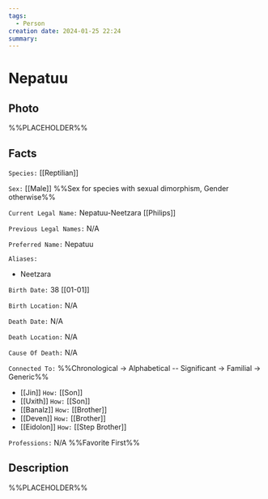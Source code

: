 ```yaml
---
tags:
  - Person
creation date: 2024-01-25 22:24
summary:
---
```

# Nepatuu

## Photo

%%PLACEHOLDER%%

## Facts

`Species:` [[Reptilian]]

`Sex:` [[Male]] %%Sex for species with sexual dimorphism, Gender otherwise%%

`Current Legal Name:` Nepatuu-Neetzara [[Philips]]

`Previous Legal Names:` N/A

`Preferred Name:` Nepatuu

`Aliases:`
- Neetzara

`Birth Date:` 38 [[01-01]]

`Birth Location:` N/A

`Death Date:` N/A

`Death Location:` N/A

`Cause Of Death:` N/A

`Connected To:` %%Chronological -> Alphabetical -- Significant -> Familial -> Generic%%
- [[Jin]] `How:` [[Son]]
- [[Uxith]] `How:` [[Son]]
- [[Banalz]] `How:` [[Brother]]
- [[Deven]] `How:` [[Brother]]
- [[Eidolon]] `How:` [[Step Brother]]

`Professions:` N/A %%Favorite First%%


## Description

%%PLACEHOLDER%%
